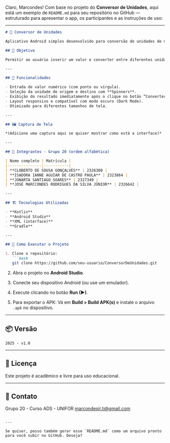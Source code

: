 Claro, Marcondes! Com base no projeto do **Conversor de Unidades**, aqui está um exemplo de `README.md` para seu repositório no GitHub — estruturado para apresentar o app, os participantes e as instruções de uso:

---

````markdown
# 📱 Conversor de Unidades

Aplicativo Android simples desenvolvido para conversão de unidades de medida entre **centímetros**, **metros**, **quilômetros** e **milhas**. O projeto foi desenvolvido como atividade da disciplina de Desenvolvimento para Plataformas Móveis do curso de **Análise e Desenvolvimento de Sistemas - UNIFOR (2025)**.

## 🎯 Objetivo

Permitir ao usuário inserir um valor e converter entre diferentes unidades de medida de forma prática e rápida em uma única tela.

---

## 🧪 Funcionalidades

- Entrada de valor numérico (com ponto ou vírgula).
- Seleção da unidade de origem e destino com **Spinners**.
- Exibição do resultado imediatamente após o clique no botão “Converter”.
- Layout responsivo e compatível com modo escuro (Dark Mode).
- Otimizado para diferentes tamanhos de tela.

---

## 🖼️ Captura de Tela

*(Adicione uma captura aqui se quiser mostrar como está a interface)*

---

## 👥 Integrantes - Grupo 20 (ordem alfabética)

| Nome completo | Matrícula |
|---------------|-----------|
| **CLOBERTO DE SOUSA GONÇALVES** | 2326300 |
| **ISADORA IANNE AGUIAR DE CASTRO PAULA** | 2323864 |
| **JONARTA SANTIAGO SOARES** | 2327349 |
| **JOSÉ MARCCONDES RODRIGUES DA SILVA JÚNIOR** | 2326642 |

---

## 🏗️ Tecnologias Utilizadas

- **Kotlin**
- **Android Studio**
- **XML (interface)**
- **Gradle**

---

## 🚀 Como Executar o Projeto

1. Clone o repositório:
   ```bash
   git clone https://github.com/seu-usuario/ConversorDeUnidades.git
````

2. Abra o projeto no **Android Studio**.

3. Conecte seu dispositivo Android (ou use um emulador).

4. Execute clicando no botão **Run (▶)**.

5. Para exportar o APK:
   Vá em **Build > Build APK(s)** e instale o arquivo `.apk` no dispositivo.

---

## 📦 Versão

`2025 - v1.0`

---

## 📄 Licença

Este projeto é acadêmico e livre para uso educacional.

---

## 📧 Contato

Grupo 20 - Curso ADS - UNIFOR
marcondesjr.ti@gmail.com

```

---

Se quiser, posso também gerar esse `README.md` como um arquivo pronto para você subir no GitHub. Deseja?
```
